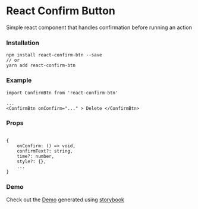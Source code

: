 # React Confirm Button
Simple react component that handles confirmation before running an action

### Installation

```
npm install react-confirm-btn --save
// or
yarn add react-confirm-btn
```

### Example

```
import ConfirmBtn from 'react-confirm-btn'

...
<ConfirmBtn onConfirm="..." > Delete </ConfirmBtn>

```

### Props
```

{
    onConfirm: () => void,
    confirmText?: string,
    time?: number,
    style?: {},
    ...
}

```

### Demo
Check out the [Demo](https://ahoseinian.github.io/react-confirm-btn/storybook-static/) generated using [storybook](https://github.com/storybooks/storybook)

